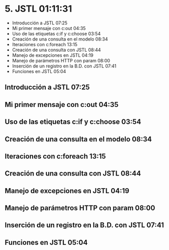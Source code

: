 # 5. JSTL 01:11:31

* Introducción a JSTL 07:25
* Mi primer mensaje con c:out 04:35
* Uso de las etiquetas c:if y c:choose 03:54
* Creación de una consulta en el modelo 08:34
* Iteraciones con c:foreach 13:15
* Creación de una consulta con JSTL 08:44
* Manejo de excepciones en JSTL 04:19
* Manejo de parámetros HTTP con param 08:00
* Inserción de un registro en la B.D. con JSTL 07:41
* Funciones en JSTL 05:04

## Introducción a JSTL 07:25
## Mi primer mensaje con c:out 04:35
## Uso de las etiquetas c:if y c:choose 03:54
## Creación de una consulta en el modelo 08:34
## Iteraciones con c:foreach 13:15
## Creación de una consulta con JSTL 08:44
## Manejo de excepciones en JSTL 04:19
## Manejo de parámetros HTTP con param 08:00
## Inserción de un registro en la B.D. con JSTL 07:41
## Funciones en JSTL 05:04
